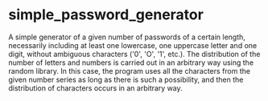 # simple_password_generator
A simple generator of a given number of passwords of a certain length, necessarily including at least one lowercase, one uppercase letter and one digit, without ambiguous characters ('0', 'O', '1', etc.). The distribution of the number of letters and numbers is carried out in an arbitrary way using the random library. In this case, the program uses all the characters from the given number series as long as there is such a possibility, and then the distribution of characters occurs in an arbitrary way.
